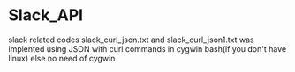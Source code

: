 # Slack_API
slack related codes
slack_curl_json.txt and slack_curl_json1.txt was implented using JSON with curl commands in cygwin bash(if you don't have linux)
else no need of cygwin 

